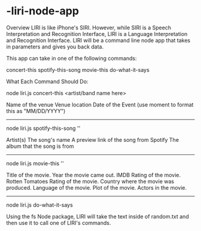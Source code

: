 # -liri-node-app

Overview
LIRI is like iPhone's SIRI. However, while SIRI is a Speech Interpretation and Recognition Interface, LIRI is a Language Interpretation and Recognition Interface. LIRI will be a command line node app that takes in parameters and gives you back data.

This app can take in one of the following commands:

concert-this
spotify-this-song
movie-this
do-what-it-says



What Each Command Should Do:


node liri.js concert-this <artist/band name here>

Name of the venue
Venue location
Date of the Event (use moment to format this as "MM/DD/YYYY")

---------------------------------------------------------------------
node liri.js spotify-this-song '<song name here>'

Artist(s)
The song's name
A preview link of the song from Spotify
The album that the song is from

---------------------------------------------------------------------
node liri.js movie-this '<movie name here>'

Title of the movie.
Year the movie came out.
IMDB Rating of the movie.
Rotten Tomatoes Rating of the movie.
Country where the movie was produced.
Language of the movie.
Plot of the movie.
Actors in the movie.

----------------------------------------------------------------------
node liri.js do-what-it-says

Using the fs Node package, LIRI will take the text inside of random.txt 
and then use it to call one of LIRI's commands.